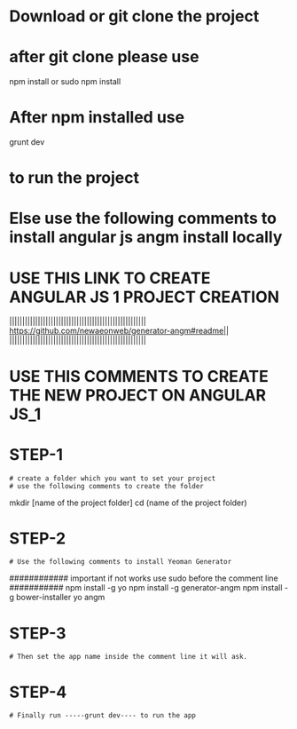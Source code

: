 # Download or git clone the project 
# after git clone please use
npm install
or
sudo npm install
# After npm installed use 
grunt dev
# to run the project


# Else use the following comments to install angular js angm install locally
# USE THIS LINK TO CREATE ANGULAR JS 1 PROJECT CREATION
|||||||||||||||||||||||||||||||||||||||||||||||||||||
https://github.com/newaeonweb/generator-angm#readme||
|||||||||||||||||||||||||||||||||||||||||||||||||||||


# USE THIS COMMENTS TO CREATE THE NEW PROJECT ON ANGULAR JS_1
 # STEP-1
	# create a folder which you want to set your project
	# use the following comments to create the folder
mkdir [name of the project folder]
cd (name of the project folder)
   # STEP-2
	# Use the following comments to install Yeoman Generator
############ important if not works use sudo before the comment line ###########
npm install -g yo
npm install -g generator-angm
npm install -g bower-installer
yo angm

# STEP-3
	# Then set the app name inside the comment line it will ask.
	
# STEP-4
	# Finally run -----grunt dev---- to run the app


